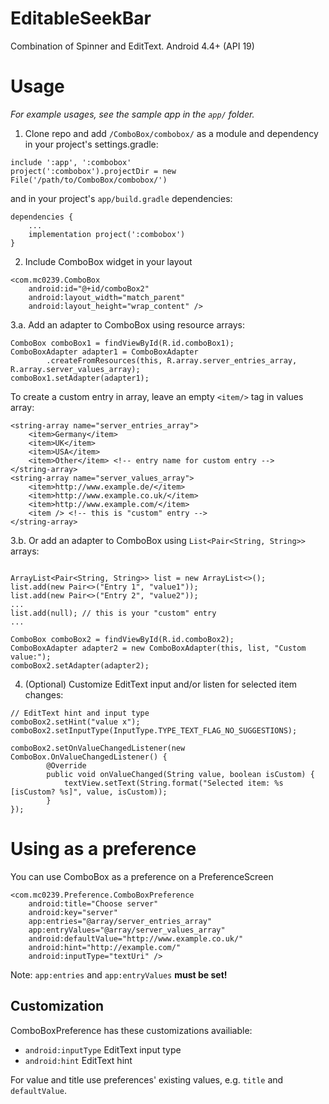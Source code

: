 # EditableSeekBar

Combination of Spinner and EditText. Android 4.4+ (API 19)

# Usage
*For example usages, see the sample app in the `app/` folder.*

1. Clone repo and add `/ComboBox/combobox/` as a module and dependency
in your project's settings.gradle:

```
include ':app', ':combobox'
project(':combobox').projectDir = new File('/path/to/ComboBox/combobox/')
```

and in your project's `app/build.gradle` dependencies:

```
dependencies {
    ...
    implementation project(':combobox')
}
```

2. Include ComboBox widget in your layout

```
<com.mc0239.ComboBox
    android:id="@+id/comboBox2"
    android:layout_width="match_parent"
    android:layout_height="wrap_content" />
```

3.a. Add an adapter to ComboBox using resource arrays:

```
ComboBox comboBox1 = findViewById(R.id.comboBox1);
ComboBoxAdapter adapter1 = ComboBoxAdapter
        .createFromResources(this, R.array.server_entries_array, R.array.server_values_array);
comboBox1.setAdapter(adapter1);
```

To create a custom entry in array, leave an empty `<item/>` tag in values array:

```
<string-array name="server_entries_array">
    <item>Germany</item>
    <item>UK</item>
    <item>USA</item>
    <item>Other</item> <!-- entry name for custom entry -->
</string-array>
<string-array name="server_values_array">
    <item>http://www.example.de/</item>
    <item>http://www.example.co.uk/</item>
    <item>http://www.example.com/</item>
    <item /> <!-- this is "custom" entry -->
</string-array>
```

3.b. Or add an adapter to ComboBox using `List<Pair<String, String>>` arrays:
```

ArrayList<Pair<String, String>> list = new ArrayList<>();
list.add(new Pair<>("Entry 1", "value1"));
list.add(new Pair<>("Entry 2", "value2"));
...
list.add(null); // this is your "custom" entry
...

ComboBox comboBox2 = findViewById(R.id.comboBox2);
ComboBoxAdapter adapter2 = new ComboBoxAdapter(this, list, "Custom value:");
comboBox2.setAdapter(adapter2);
```

4. (Optional) Customize EditText input and/or listen for selected item changes:

```
// EditText hint and input type
comboBox2.setHint("value x");
comboBox2.setInputType(InputType.TYPE_TEXT_FLAG_NO_SUGGESTIONS);

comboBox2.setOnValueChangedListener(new ComboBox.OnValueChangedListener() {
        @Override
        public void onValueChanged(String value, boolean isCustom) {
            textView.setText(String.format("Selected item: %s [isCustom? %s]", value, isCustom));
        }
});
```

# Using as a preference

You can use ComboBox as a preference on a PreferenceScreen

```
<com.mc0239.Preference.ComboBoxPreference
    android:title="Choose server"
    android:key="server"
    app:entries="@array/server_entries_array"
    app:entryValues="@array/server_values_array"
    android:defaultValue="http://www.example.co.uk/"
    android:hint="http://example.com/"
    android:inputType="textUri" />
```

Note: `app:entries` and `app:entryValues` **must be set!**

## Customization

ComboBoxPreference has these customizations availiable: 

 * `android:inputType` EditText input type
 * `android:hint` EditText hint

For value and title use preferences' existing values, e.g. `title` and `defaultValue`.
